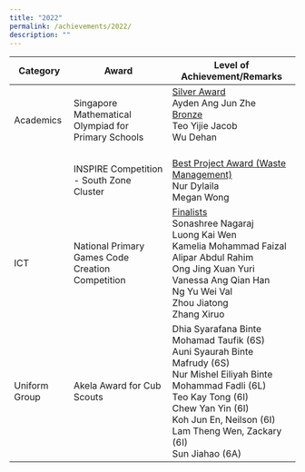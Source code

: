 ```yaml
---
title: "2022"
permalink: /achievements/2022/
description: ""
---
```

<!---### 2022-->

| Category | Award | Level of Achievement/Remarks |
|---|---|---|
| Academics | Singapore Mathematical Olympiad for Primary Schools | <u>Silver Award</u><br>Ayden Ang Jun Zhe<br><u>Bronze</u> <br>Teo Yijie Jacob<br>Wu Dehan<br><br> |
|   | INSPIRE Competition - South Zone Cluster | <u>Best Project Award (Waste Management)</u><br>Nur Dylaila<br>Megan Wong |
| ICT  | National Primary Games Code Creation Competition | <u>Finalists</u> <br>Sonashree Nagaraj<br>Luong Kai Wen<br>Kamelia Mohammad Faizal Alipar Abdul Rahim<br>Ong Jing Xuan Yuri<br>Vanessa Ang Qian Han<br>Ng Yu Wei Val<br>Zhou Jiatong<br>Zhang Xiruo |
| Uniform Group | Akela Award for Cub Scouts | Dhia Syarafana Binte Mohamad Taufik (6S)<br>Auni Syaurah Binte Mafrudy (6S)<br>Nur Mishel Eiliyah Binte Mohammad Fadli (6L)<br>Teo Kay Tong (6I)<br>Chew Yan Yin (6I)<br>Koh Jun En, Neilson (6I)<br>Lam Theng Wen, Zackary (6I)<br>Sun Jiahao (6A) |